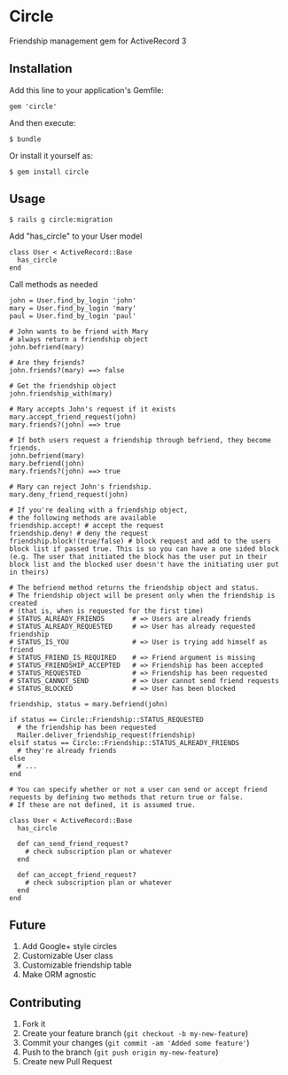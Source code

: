 # Circle

Friendship management gem for ActiveRecord 3

## Installation

Add this line to your application's Gemfile:

    gem 'circle'

And then execute:

    $ bundle

Or install it yourself as:

    $ gem install circle

## Usage

    $ rails g circle:migration

Add "has_circle" to your User model

    class User < ActiveRecord::Base
      has_circle
    end

Call methods as needed

    john = User.find_by_login 'john'
    mary = User.find_by_login 'mary'
    paul = User.find_by_login 'paul'

    # John wants to be friend with Mary
    # always return a friendship object
    john.befriend(mary)

    # Are they friends?
    john.friends?(mary) ==> false

    # Get the friendship object
    john.friendship_with(mary)

    # Mary accepts John's request if it exists
    mary.accept_friend_request(john)
    mary.friends?(john) ==> true

    # If both users request a friendship through befriend, they become friends.
    john.befriend(mary)
    mary.befriend(john)
    mary.friends?(john) ==> true

    # Mary can reject John's friendship.
    mary.deny_friend_request(john)

    # If you're dealing with a friendship object,
    # the following methods are available
    friendship.accept! # accept the request
    friendship.deny! # deny the request
    friendship.block!(true/false) # block request and add to the users block list if passed true. This is so you can have a one sided block (e.g. The user that initiated the block has the user put in their block list and the blocked user doesn't have the initiating user put in theirs)

    # The befriend method returns the friendship object and status.
    # The friendship object will be present only when the friendship is created
    # (that is, when is requested for the first time)
    # STATUS_ALREADY_FRIENDS       # => Users are already friends
    # STATUS_ALREADY_REQUESTED     # => User has already requested friendship
    # STATUS_IS_YOU                # => User is trying add himself as friend
    # STATUS_FRIEND_IS_REQUIRED    # => Friend argument is missing
    # STATUS_FRIENDSHIP_ACCEPTED   # => Friendship has been accepted
    # STATUS_REQUESTED             # => Friendship has been requested
    # STATUS_CANNOT_SEND           # => User cannot send friend requests
    # STATUS_BLOCKED               # => User has been blocked

    friendship, status = mary.befriend(john)

    if status == Circle::Friendship::STATUS_REQUESTED
      # the friendship has been requested
      Mailer.deliver_friendship_request(friendship)
    elsif status == Circle::Friendship::STATUS_ALREADY_FRIENDS
      # they're already friends
    else
      # ...
    end

    # You can specify whether or not a user can send or accept friend requests by defining two methods that return true or false.
    # If these are not defined, it is assumed true.

    class User < ActiveRecord::Base
      has_circle

      def can_send_friend_request?
        # check subscription plan or whatever
      end

      def can_accept_friend_request?
        # check subscription plan or whatever
      end
    end

## Future

1. Add Google+ style circles
2. Customizable User class
3. Customizable friendship table
4. Make ORM agnostic

## Contributing

1. Fork it
2. Create your feature branch (`git checkout -b my-new-feature`)
3. Commit your changes (`git commit -am 'Added some feature'`)
4. Push to the branch (`git push origin my-new-feature`)
5. Create new Pull Request
